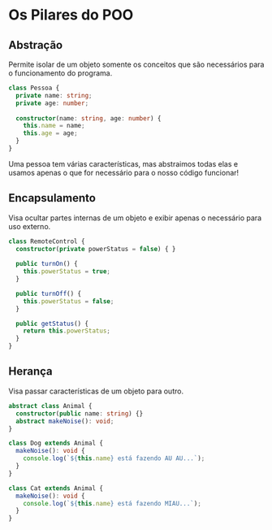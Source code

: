 # Os Pilares do POO

## Abstração

Permite isolar de um objeto somente os conceitos que são necessários para o funcionamento do programa.


```ts
class Pessoa {
  private name: string;
  private age: number;
  
  constructor(name: string, age: number) {
    this.name = name;
    this.age = age;
  }
}
```

Uma pessoa tem várias características, mas abstraimos todas elas e usamos apenas o que for necessário para o nosso código funcionar!

## Encapsulamento

Visa ocultar partes internas de um objeto e exibir apenas o necessário para uso externo.

```ts
class RemoteControl {
  constructor(private powerStatus = false) { }
 
  public turnOn() {
    this.powerStatus = true;
  }

  public turnOff() {
    this.powerStatus = false;
  }

  public getStatus() {
    return this.powerStatus;
  }
}
```

## Herança

Visa passar características de um objeto para outro.

```ts
abstract class Animal {
  constructor(public name: string) {}
  abstract makeNoise(): void;
}

class Dog extends Animal {
  makeNoise(): void {
    console.log(`${this.name} está fazendo AU AU...`);
  }
}

class Cat extends Animal {
  makeNoise(): void {
    console.log(`${this.name} está fazendo MIAU...`);
  }
}
```
